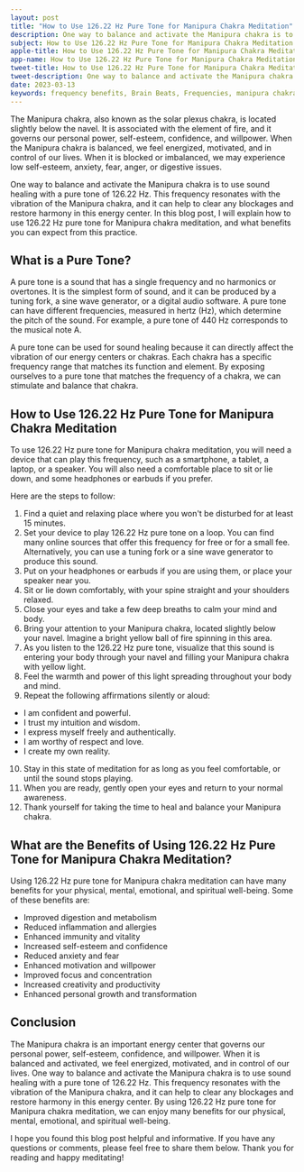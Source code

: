 ```yaml
---
layout: post
title: "How to Use 126.22 Hz Pure Tone for Manipura Chakra Meditation"
description: One way to balance and activate the Manipura chakra is to use sound healing with a pure tone of 126.22 Hz. This frequency resonates with the vibration of the Manipura chakra, and it can help to clear any blockages and restore harmony in this energy center. 
subject: How to Use 126.22 Hz Pure Tone for Manipura Chakra Meditation
apple-title: How to Use 126.22 Hz Pure Tone for Manipura Chakra Meditation
app-name: How to Use 126.22 Hz Pure Tone for Manipura Chakra Meditation
tweet-title: How to Use 126.22 Hz Pure Tone for Manipura Chakra Meditation
tweet-description: One way to balance and activate the Manipura chakra is to use sound healing with a pure tone of 126.22 Hz. This frequency resonates with the vibration of the Manipura chakra, and it can help to clear any blockages and restore harmony in this energy center.
date: 2023-03-13
keywords: frequency benefits, Brain Beats, Frequencies, manipura chakra, solar plexus chakra, pure tone, brainwave entrainment, sound therapy, 126.22 Hz frequency benefits
---
```



The Manipura chakra, also known as the solar plexus chakra, is located slightly below the navel. It is associated with the element of fire, and it governs our personal power, self-esteem, confidence, and willpower. When the Manipura chakra is balanced, we feel energized, motivated, and in control of our lives. When it is blocked or imbalanced, we may experience low self-esteem, anxiety, fear, anger, or digestive issues.

One way to balance and activate the Manipura chakra is to use sound healing with a pure tone of 126.22 Hz. This frequency resonates with the vibration of the Manipura chakra, and it can help to clear any blockages and restore harmony in this energy center. In this blog post, I will explain how to use 126.22 Hz pure tone for Manipura chakra meditation, and what benefits you can expect from this practice.

## What is a Pure Tone?

A pure tone is a sound that has a single frequency and no harmonics or overtones. It is the simplest form of sound, and it can be produced by a tuning fork, a sine wave generator, or a digital audio software. A pure tone can have different frequencies, measured in hertz (Hz), which determine the pitch of the sound. For example, a pure tone of 440 Hz corresponds to the musical note A.

A pure tone can be used for sound healing because it can directly affect the vibration of our energy centers or chakras. Each chakra has a specific frequency range that matches its function and element. By exposing ourselves to a pure tone that matches the frequency of a chakra, we can stimulate and balance that chakra.

## How to Use 126.22 Hz Pure Tone for Manipura Chakra Meditation

To use 126.22 Hz pure tone for Manipura chakra meditation, you will need a device that can play this frequency, such as a smartphone, a tablet, a laptop, or a speaker. You will also need a comfortable place to sit or lie down, and some headphones or earbuds if you prefer.

Here are the steps to follow:

1. Find a quiet and relaxing place where you won't be disturbed for at least 15 minutes.
2. Set your device to play 126.22 Hz pure tone on a loop. You can find many online sources that offer this frequency for free or for a small fee. Alternatively, you can use a tuning fork or a sine wave generator to produce this sound.
3. Put on your headphones or earbuds if you are using them, or place your speaker near you.
4. Sit or lie down comfortably, with your spine straight and your shoulders relaxed.
5. Close your eyes and take a few deep breaths to calm your mind and body.
6. Bring your attention to your Manipura chakra, located slightly below your navel. Imagine a bright yellow ball of fire spinning in this area.
7. As you listen to the 126.22 Hz pure tone, visualize that this sound is entering your body through your navel and filling your Manipura chakra with yellow light.
8. Feel the warmth and power of this light spreading throughout your body and mind.
9. Repeat the following affirmations silently or aloud:

- I am confident and powerful.
- I trust my intuition and wisdom.
- I express myself freely and authentically.
- I am worthy of respect and love.
- I create my own reality.

10. Stay in this state of meditation for as long as you feel comfortable, or until the sound stops playing.
11. When you are ready, gently open your eyes and return to your normal awareness.
12. Thank yourself for taking the time to heal and balance your Manipura chakra.

## What are the Benefits of Using 126.22 Hz Pure Tone for Manipura Chakra Meditation?

Using 126.22 Hz pure tone for Manipura chakra meditation can have many benefits for your physical, mental, emotional, and spiritual well-being. Some of these benefits are:

- Improved digestion and metabolism
- Reduced inflammation and allergies
- Enhanced immunity and vitality
- Increased self-esteem and confidence
- Reduced anxiety and fear
- Enhanced motivation and willpower
- Improved focus and concentration
- Increased creativity and productivity
- Enhanced personal growth and transformation

## Conclusion

The Manipura chakra is an important energy center that governs our personal power, self-esteem, confidence, and willpower. When it is balanced and activated, we feel energized, motivated, and in control of our lives. One way to balance and activate the Manipura chakra is to use sound healing with a pure tone of 126.22 Hz. This frequency resonates with the vibration of the Manipura chakra, and it can help to clear any blockages and restore harmony in this energy center. By using 126.22 Hz pure tone for Manipura chakra meditation, we can enjoy many benefits for our physical, mental, emotional, and spiritual well-being.

I hope you found this blog post helpful and informative. If you have any questions or comments, please feel free to share them below. Thank you for reading and happy meditating!